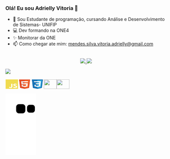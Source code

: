 ### Olá! Eu sou Adrielly Vitoria 👋

- 🔭 Sou Estudante de programação, cursando Análise e Desenvolvimento de Sistemas- UNIFIP
- 💻 Dev formando na ONE4
- ✨ Monitorar da ONE
- 📫 Como chegar ate mim: mendes.silva.vitoria.adrielly@gmail.com
  
<br>
<div align="center">
  <a href="https://github.com/AdriellyVitoria">
  <img height="160em" src="https://github-readme-stats.vercel.app/api?username=AdriellyVitoria&show_icons=true&theme=dracula&include_all_commits=true&count_private=true"/>
  <img height="160em" src="https://github-readme-stats.vercel.app/api/top-langs/?username=AdriellyVitoria&layout=compact&langs_count=7&theme=dracula"/>
</div>
    
<a href="https://www.linkedin.com/in/adriellymendes-dev/" target="_blank"><img src="https://img.shields.io/badge/-LinkedIn-%230077B5?style=for-the-badge&logo=linkedin&logoColor=white" target="_blank"></a>

<div style="display: flex"><br>
  <img align="center" alt="Adrielly-Js" height="30" width="40" src="https://raw.githubusercontent.com/devicons/devicon/master/icons/javascript/javascript-plain.svg">
  <img align="center" alt="Adrielly-HTML" height="30" width="40" src="https://raw.githubusercontent.com/devicons/devicon/master/icons/html5/html5-original.svg">
  <img align="center" alt="Adrielly-CSS" height="30" width="40" src="https://raw.githubusercontent.com/devicons/devicon/master/icons/css3/css3-original.svg">
  <img align="center" alt "Adrielly-Java" height="30" width="40" src="https://images.vexels.com/media/users/3/166401/isolated/lists/b82aa7ac3f736dd78570dd3fa3fa9e24-icone-da-linguagem-de-programacao-java.png">
  <img align="center" alt "Adrielly-C#" height="30" width="40" src="https://cdn-icons-png.flaticon.com/128/381/381603.png">
</div>
    
![Snake animation](https://github.com/AdriellyVitoria/AdriellyVitoria/blob/output/github-contribution-grid-snake.svg)
